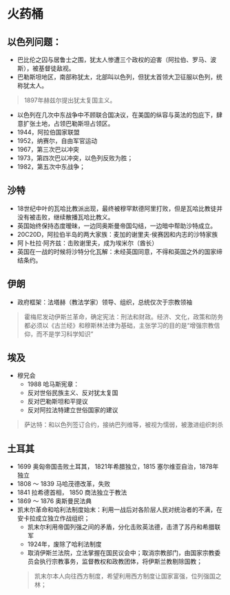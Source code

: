 # 火药桶

## 以色列问题：
- 巴比伦之囚与居鲁士之围，犹太人惨遭三个政权的迫害（阿拉伯、罗马、波斯），被基督徒敌视。
- 巴勒斯坦地区，南部称犹太，北部叫以色列，但犹太首领大卫征服以色列，统称犹太人。

> 1897年赫兹尔提出犹太复国主义。

- 以色列在几次中东战争中不顾联合国决议，在美国的纵容与英法的包庇下，肆意扩张土地，占领巴勒斯坦占领区。
- 1944，阿拉伯国家联盟
- 1952，纳赛尔，自由军官运动
- 1967，第三次巴以冲突
- 1973，第四次巴以冲突，以色列反败为胜；
- 1982，第五次中东战争；

## 沙特

- 18世纪中叶的瓦哈比教派出现，最终被穆罕默德阿里打败，但是瓦哈比教徒并没有被击败，继续散播瓦哈比教义。
- 英国始终保持态度暧昧，一边同奥斯曼帝国勾结，一边暗中帮助沙特成立。
- 20C20D，阿拉伯半岛的两大家族：麦加的谢里夫·侯赛因和内志的沙特家族
- 阿卜杜拉·阿齐兹：击败谢里夫，成为埃米尔（酋长）
- 英国在一战的时候将沙特分化瓦解：未经英国同意，不得和英国之外的国家缔结条约。
    
## 伊朗

- 政府框架：法塔赫（教法学家）领导、组织，总统仅次于宗教领袖

> 霍梅尼发动伊斯兰革命，确定宪法：刑法和财政。经济、文化，政策和防务都必须以《古兰经》和穆斯林法律为基础，主张学习的目的是“增强宗教信仰，而不是学习科学知识”

## 埃及 

- 穆兄会
    - 1988 哈马斯宪章：
    - 反对世俗民族主义、反对犹太复国
    - 反对巴勒斯坦和平提议
    - 反对阿拉法特建立世俗国家的建议
> 萨达特：和以色列签订合约，接纳巴列维等，被视为懦弱，被激进组织刺杀

## 土耳其
- 1699 奥匈帝国击败土耳其， 1821年希腊独立，1815 塞尔维亚自治，1878年独立
- 1808 ～ 1839 马哈茂德改革，失败
- 1841 拉希德首相， 1850 商法独立于教法
- 1869 ～ 1876 奥斯曼民法典
- 凯末尔革命和哈利法制度始末：利用一战后对各阶层人民对统治者的不满，在安卡拉成立独立作战组织；
    - 凯末尔利用帝国列强之间的矛盾，分化击败英法德，击溃了苏丹和希腊联军
    - 1924年，废除了哈利法制度
    - 取消伊斯兰法院，立法掌握在国民议会中；取消宗教部门，由国家宗教委员会执行宗教事务，监督教权和政教团体，将伊斯兰教剔除国教；
    > 凯末尔本人向往西方制度，希望利用西方制度让国家富强，位列强国之林； 
